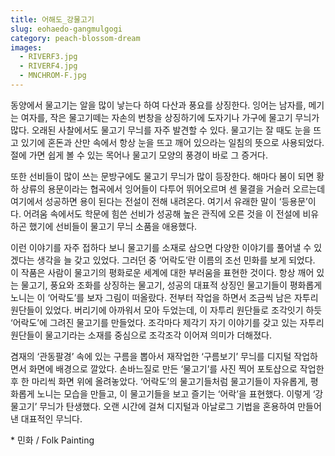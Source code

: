 ```yaml
---
title: 어해도_강물고기
slug: eohaedo-gangmulgogi
category: peach-blossom-dream
images:
  - RIVERF3.jpg
  - RIVERF4.jpg
  - MNCHROM-F.jpg
---
```


동양에서 물고기는 알을 많이 낳는다 하여 다산과 풍요를 상징한다. 잉어는 남자를, 메기는 여자를, 작은 물고기떼는 자손의 번창을 상징하기에 도자기나 가구에 물고기 무늬가 많다. 오래된 사찰에서도 물고기 무늬를 자주 발견할 수 있다. 물고기는 잘 때도 눈을 뜨고 있기에 혼돈과 산만 속에서 항상 눈을 뜨고 깨어 있으라는 일침의 뜻으로 사용되었다. 절에 가면 쉽게 볼 수 있는 목어나 물고기 모양의 풍경이 바로 그 증거다.

또한 선비들이 많이 쓰는 문방구에도 물고기 무늬가 많이 등장한다. 해마다 봄이 되면 황하 상류의 용문이라는 협곡에서 잉어들이 다투어 뛰어오르며 센 물결을 거슬러 오르는데 여기에서 성공하면 용이 된다는 전설이 전해 내려온다. 여기서 유래한 말이 ‘등용문’이다. 어려움 속에서도 학문에 힘쓴 선비가 성공해 높은 관직에 오른 것을 이 전설에 비유하곤 했기에 선비들이 물고기 무늬 소품을 애용했다.

이런 이야기를 자주 접하다 보니 물고기를 소재로 삼으면 다양한 이야기를 풀어낼 수 있겠다는 생각을 늘 갖고 있었다. 그러던 중 ‘어락도’란 이름의 조선 민화를 보게 되었다. 이 작품은 사람이 물고기의 평화로운 세계에 대한 부러움을 표현한 것이다. 항상 깨어 있는 물고기, 풍요와 조화를 상징하는 물고기, 성공의 대표적 상징인 물고기들이 평화롭게 노니는 이 ‘어락도’를 보자 그림이 떠올랐다. 전부터 작업을 하면서 조금씩 남은 자투리 원단들이 있었다. 버리기에 아까워서 모아 두었는데, 이 자투리 원단들로 조각잇기 하듯 ‘어락도’에 그려진 물고기를 만들었다. 조각마다 제각기 자기 이야기를 갖고 있는 자투리 원단들이 물고기라는 소재를 중심으로 조각조각 이어져 의미가 더해졌다.

겸재의 ‘관동팔경’ 속에 있는 구름을 뽑아서 재작업한 ‘구름보기’ 무늬를 디지털 작업하면서 화면에 배경으로 깔았다. 손바느질로 만든 ‘물고기’를 사진 찍어 포토샵으로 작업한 후 한 마리씩 화면 위에 올려놓았다. ‘어락도’의 물고기들처럼 물고기들이 자유롭게, 평화롭게 노니는 모습을 만들고, 이 물고기들을 보고 즐기는 ‘어락’을 표현했다. 이렇게 ‘강물고기’ 무늬가 탄생했다. 오랜 시간에 걸쳐 디지털과 아날로그 기법을 혼용하여 만들어 낸 대표적인 무늬다.

&#x2A; 민화 / Folk Painting
